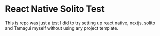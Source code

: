 # React Native Solito Test

This is repo was just a test I did to try setting up react native, nextjs, solito and Tamagui myself without using any project template.
